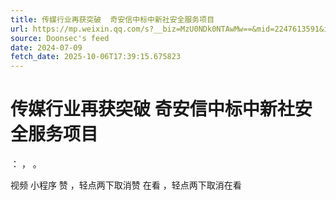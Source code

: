 ```yaml
---
title: 传媒行业再获突破  奇安信中标中新社安全服务项目
url: https://mp.weixin.qq.com/s?__biz=MzU0NDk0NTAwMw==&mid=2247613591&idx=1&sn=265b1e4d34d6cdcd0610a2e6da4027b2
source: Doonsec's feed
date: 2024-07-09
fetch_date: 2025-10-06T17:39:15.675823
---
```


# 传媒行业再获突破  奇安信中标中新社安全服务项目

：
，
。

视频
小程序
赞
，轻点两下取消赞
在看
，轻点两下取消在看